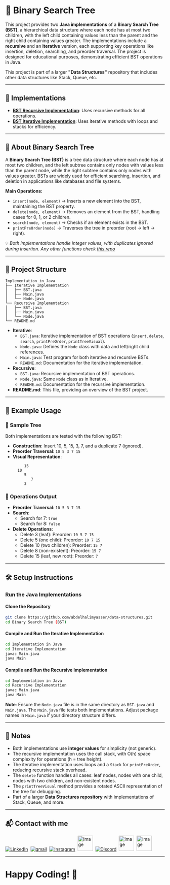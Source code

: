 # 🌳 Binary Search Tree

This project provides two **Java implementations** of a **Binary Search Tree (BST)**, a hierarchical data structure where each node has at most two children, with the left child containing values less than the parent and the right child containing values greater. The implementations include a **recursive** and an **iterative** version, each supporting key operations like insertion, deletion, searching, and preorder traversal. The project is designed for educational purposes, demonstrating efficient BST operations in Java.

This project is part of a larger **"Data Structures"** repository that includes other data structures like Stack, Queue, etc.

---

## 🚀 Implementations

- **[BST Recursive Implementation](https://github.com/abdelhalimyasser/Data-Structures/tree/main/Trees/Binary%20Search%20Tree%20(BST)/Implementation%20in%20Java/Recursive%20Implementation)**: Uses recursive methods for all operations.
- **[BST Iterative Implementation](https://github.com/abdelhalimyasser/Data-Structures/tree/main/Trees/Binary%20Search%20Tree%20(BST)/Implementation%20in%20Java/Iterative%20Implementation)**: Uses iterative methods with loops and stacks for efficiency.

---

## 📌 About Binary Search Tree

A **Binary Search Tree (BST)** is a tree data structure where each node has at most two children, and the left subtree contains only nodes with values less than the parent node, while the right subtree contains only nodes with values greater. BSTs are widely used for efficient searching, insertion, and deletion in applications like databases and file systems.

**Main Operations:**
- `insert(node, element)` → Inserts a new element into the BST, maintaining the BST property.
- `delete(node, element)` → Removes an element from the BST, handling cases for 0, 1, or 2 children.
- `search(node, element)` → Checks if an element exists in the BST.
- `printPreOrder(node)` → Traverses the tree in preorder (root → left → right).

💡 *Both implementations handle integer values, with duplicates ignored during insertion. Any other functions check [this repo](https://github.com/abdelhalimyasser/Data-Structures/tree/main/Trees/Binary%20Tree/Implementation%20in%20Java)*

---

## 📂 Project Structure

```
Implementation in Java
├── Iterative Implementation
│   ├── BST.java
│   ├── Main.java
│   └── Node.java          
└── Recursive Implementation
│   ├── BST.java
│   ├── Main.java
│   └── Node.java
└── README.md
```

- **Iterative**:
  - `BST.java`: Iterative implementation of BST operations (`insert`, `delete`, `search`, `printPreOrder`, `printTreeVisual`).
  - `Node.java`: Defines the `Node` class with data and left/right child references.
  - `Main.java`: Test program for both iterative and recursive BSTs.
  - `README.md`: Documentation for the iterative implementation.
- **Recursive**:
  - `BST.java`: Recursive implementation of BST operations.
  - `Node.java`: Same `Node` class as in Iterative.
  - `README.md`: Documentation for the recursive implementation.
- **README.md**: This file, providing an overview of the BST project.

---

## 🧱 Example Usage

### 🌲 Sample Tree

Both implementations are tested with the following BST:

- **Construction**: Insert 10, 5, 15, 3, 7, and a duplicate 7 (ignored).
- **Preorder Traversal**: `10 5 3 7 15`
- **Visual Representation**:
  ```
       15
    10
       5
          7
       3
  ```

### 🔁 Operations Output

- **Preorder Traversal**: `10 5 3 7 15`
- **Search**:
  - Search for 7: `true`
  - Search for 8: `false`
- **Delete Operations**:
  - Delete 3 (leaf): Preorder: `10 5 7 15`
  - Delete 5 (one child): Preorder: `10 7 15`
  - Delete 10 (two children): Preorder: `15 7`
  - Delete 8 (non-existent): Preorder: `15 7`
  - Delete 15 (leaf, new root): Preorder: `7`

---

## 🛠️ Setup Instructions

### Run the Java Implementations

#### Clone the Repository

```bash
git clone https://github.com/abdelhalimyasser/data-structures.git
cd Binary Search Tree (BST)
```

#### Compile and Run the Iterative Implementation

```bash
cd Implementation in Java
cd Iterative Implementation
javac Main.java
java Main
```

#### Compile and Run the Recursive Implementation

```bash
cd Implementation in Java
cd Recursive Implementation
javac Main.java
java Main
```

**Note**: Ensure the `Node.java` file is in the same directory as `BST.java` and `Main.java`. The `Main.java` file tests both implementations. Adjust package names in `Main.java` if your directory structure differs.

---

## 🧾 Notes

- Both implementations use **integer values** for simplicity (not generic).
- The recursive implementation uses the call stack, with O(h) space complexity for operations (h = tree height).
- The iterative implementation uses loops and a `Stack` for `printPreOrder`, reducing recursive stack overhead.
- The `delete` function handles all cases: leaf nodes, nodes with one child, nodes with two children, and non-existent nodes.
- The `printTreeVisual` method provides a rotated ASCII representation of the tree for debugging.
- Part of a larger **Data Structures repository** with implementations of Stack, Queue, and more.

---

## 📬 Contact with me
<p align="left">
  <a href="https://linkedin.com/in/abdelhalimyasser"><img src="https://skillicons.dev/icons?i=linkedin" alt="LinkedIn" /></a>&nbsp;
  <a href="mailto:abdelhalimyasser88@gmail.com?subject=Collaboration&body=hi%2C%20abdelhalim%20-%20I%20want%20to%20collaborate%20with%20you%20in..."><img src="https://skillicons.dev/icons?i=gmail" alt="gmail" /></a>&nbsp;
  <a href="https://instagram.com/abdelhalim__yasser"><img src="https://skillicons.dev/icons?i=instagram" alt="Instagram" /></a>&nbsp;
  <a href="https://x.com/abdelhalimyass"><img width="48" height="48" alt="image" src="https://github.com/user-attachments/assets/e21830c6-ccff-4860-a839-02b817a519b8"      alt="X" /></a>&nbsp;
  <a href="https://discord.com/abdelhalimyasser"><img src="https://skillicons.dev/icons?i=discord" alt="Discord" /></a>&nbsp;
  <a href="https://wechat.com/abdelhalimyasser"><img width="48" height="48" alt="image" src="https://github.com/user-attachments/assets/ac94c75c-1efe-4aff-aefc-e62a806f86e6" alt="Wechat" /></a>&nbsp;
  <a href="https://vk.com/abdelhalimyasser"><img width="48" height="48" alt="image" src="https://github.com/user-attachments/assets/c22a431c-b8b3-43de-a8a1-d2f20d55ad9c"
  alt="Vk" /></a>
</p>

---

# Happy Coding! 🚀
